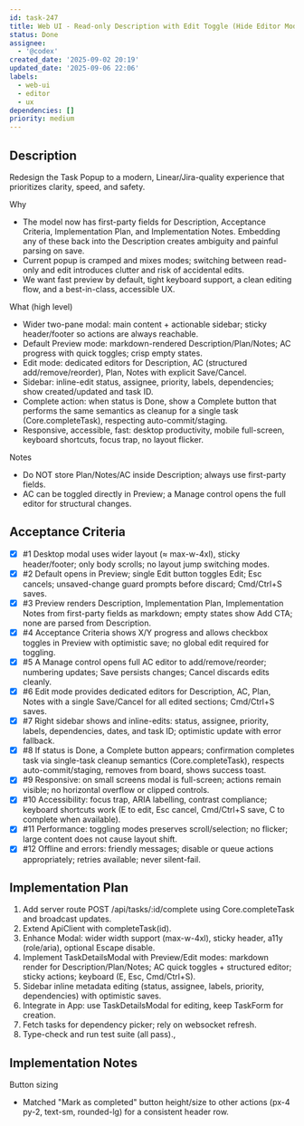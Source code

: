 ```yaml
---
id: task-247
title: Web UI - Read-only Description with Edit Toggle (Hide Editor Mode Buttons)
status: Done
assignee:
  - '@codex'
created_date: '2025-09-02 20:19'
updated_date: '2025-09-06 22:06'
labels:
  - web-ui
  - editor
  - ux
dependencies: []
priority: medium
---
```


## Description

Redesign the Task Popup to a modern, Linear/Jira-quality experience that prioritizes clarity, speed, and safety.

Why
- The model now has first-party fields for Description, Acceptance Criteria, Implementation Plan, and Implementation Notes. Embedding any of these back into the Description creates ambiguity and painful parsing on save.
- Current popup is cramped and mixes modes; switching between read-only and edit introduces clutter and risk of accidental edits.
- We want fast preview by default, tight keyboard support, a clean editing flow, and a best-in-class, accessible UX.

What (high level)
- Wider two-pane modal: main content + actionable sidebar; sticky header/footer so actions are always reachable.
- Default Preview mode: markdown-rendered Description/Plan/Notes; AC progress with quick toggles; crisp empty states.
- Edit mode: dedicated editors for Description, AC (structured add/remove/reorder), Plan, Notes with explicit Save/Cancel.
- Sidebar: inline-edit status, assignee, priority, labels, dependencies; show created/updated and task ID.
- Complete action: when status is Done, show a Complete button that performs the same semantics as cleanup for a single task (Core.completeTask), respecting auto-commit/staging.
- Responsive, accessible, fast: desktop productivity, mobile full-screen, keyboard shortcuts, focus trap, no layout flicker.

Notes
- Do NOT store Plan/Notes/AC inside Description; always use first-party fields.
- AC can be toggled directly in Preview; a Manage control opens the full editor for structural changes.

## Acceptance Criteria
<!-- AC:BEGIN -->
- [x] #1 Desktop modal uses wider layout (≈ max-w-4xl), sticky header/footer; only body scrolls; no layout jump switching modes.
- [x] #2 Default opens in Preview; single Edit button toggles Edit; Esc cancels; unsaved-change guard prompts before discard; Cmd/Ctrl+S saves.
- [x] #3 Preview renders Description, Implementation Plan, Implementation Notes from first-party fields as markdown; empty states show Add CTA; none are parsed from Description.
- [x] #4 Acceptance Criteria shows X/Y progress and allows checkbox toggles in Preview with optimistic save; no global edit required for toggling.
- [x] #5 A Manage control opens full AC editor to add/remove/reorder; numbering updates; Save persists changes; Cancel discards edits cleanly.
- [x] #6 Edit mode provides dedicated editors for Description, AC, Plan, Notes with a single Save/Cancel for all edited sections; Cmd/Ctrl+S saves.
- [x] #7 Right sidebar shows and inline-edits: status, assignee, priority, labels, dependencies, dates, and task ID; optimistic update with error fallback.
- [x] #8 If status is Done, a Complete button appears; confirmation completes task via single-task cleanup semantics (Core.completeTask), respects auto-commit/staging, removes from board, shows success toast.
- [x] #9 Responsive: on small screens modal is full-screen; actions remain visible; no horizontal overflow or clipped controls.
- [x] #10 Accessibility: focus trap, ARIA labelling, contrast compliance; keyboard shortcuts work (E to edit, Esc cancel, Cmd/Ctrl+S save, C to complete when available).
- [x] #11 Performance: toggling modes preserves scroll/selection; no flicker; large content does not cause layout shift.
- [x] #12 Offline and errors: friendly messages; disable or queue actions appropriately; retries available; never silent-fail.
<!-- AC:END -->


## Implementation Plan

1. Add server route POST /api/tasks/:id/complete using Core.completeTask and broadcast updates.
2. Extend ApiClient with completeTask(id).
3. Enhance Modal: wider width support (max-w-4xl), sticky header, a11y (role/aria), optional Escape disable.
4. Implement TaskDetailsModal with Preview/Edit modes: markdown render for Description/Plan/Notes; AC quick toggles + structured editor; sticky actions; keyboard (E, Esc, Cmd/Ctrl+S).
5. Sidebar inline metadata editing (status, assignee, labels, priority, dependencies) with optimistic saves.
6. Integrate in App: use TaskDetailsModal for editing, keep TaskForm for creation.
7. Fetch tasks for dependency picker; rely on websocket refresh.
8. Type-check and run test suite (all pass).,


## Implementation Notes

Button sizing
- Matched "Mark as completed" button height/size to other actions (px-4 py-2, text-sm, rounded-lg) for a consistent header row.

